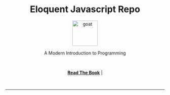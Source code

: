 <div align="center">
<h1>Eloquent Javascript Repo</h1>

<a href="https://www.emojione.com/emoji/1F983">
  <img
    height="80"
    width="80"
    alt="goat"
    src="https://www.emojione.com/emoji/1F983"
  />
</a>

<p>A Modern Introduction to Programming</p>

<br />

[**Read The Book**](https://eloquentjavascript.net/) |


<br />
</div>

<hr />
